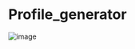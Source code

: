 # Profile_generator

![image](https://user-images.githubusercontent.com/76167753/194741556-89422301-da2a-4f72-b9f7-e64559a0a580.png)
